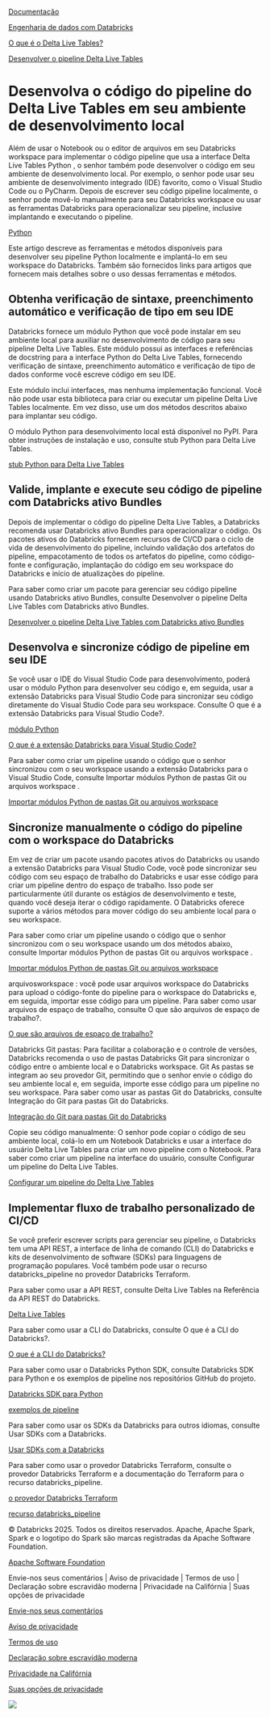 [Documentação](https://docs.databricks.com/pt/delta-live-tables/develop-locally.html/../index.html)

[Engenharia de dados com Databricks](https://docs.databricks.com/pt/delta-live-tables/develop-locally.html/../data-engineering.html)

[O que é o Delta Live Tables?](https://docs.databricks.com/pt/delta-live-tables/develop-locally.html/index.html)

[Desenvolver o pipeline Delta Live Tables](https://docs.databricks.com/pt/delta-live-tables/develop-locally.html/develop-pipelines.html)

# Desenvolva o código do pipeline do Delta Live Tables em seu ambiente de desenvolvimento local

[](https://docs.databricks.com/pt/delta-live-tables/develop-locally.html/#develop-delta-live-tables-pipeline-code-in-your-local-development-environment)

Além de usar o Notebook ou o editor de arquivos em seu Databricks workspace para implementar o código pipeline que usa a interface Delta Live Tables Python , o senhor também pode desenvolver o código em seu ambiente de desenvolvimento local. Por exemplo, o senhor pode usar seu ambiente de desenvolvimento integrado (IDE) favorito, como o Visual Studio Code ou o PyCharm. Depois de escrever seu código pipeline localmente, o senhor pode movê-lo manualmente para seu Databricks workspace ou usar as ferramentas Databricks para operacionalizar seu pipeline, inclusive implantando e executando o pipeline.

[Python](https://docs.databricks.com/pt/delta-live-tables/develop-locally.html/python-ref.html)

Este artigo descreve as ferramentas e métodos disponíveis para desenvolver seu pipeline Python localmente e implantá-lo em seu workspace do Databricks. Também são fornecidos links para artigos que fornecem mais detalhes sobre o uso dessas ferramentas e métodos.

## Obtenha verificação de sintaxe, preenchimento automático e verificação de tipo em seu IDE

[](https://docs.databricks.com/pt/delta-live-tables/develop-locally.html/#get-syntax-checking-autocomplete-and-type-checking-in-your-ide)

Databricks fornece um módulo Python que você pode instalar em seu ambiente local para auxiliar no desenvolvimento de código para seu pipeline Delta Live Tables. Este módulo possui as interfaces e referências de docstring para a interface Python do Delta Live Tables, fornecendo verificação de sintaxe, preenchimento automático e verificação de tipo de dados conforme você escreve código em seu IDE.

Este módulo inclui interfaces, mas nenhuma implementação funcional. Você não pode usar esta biblioteca para criar ou executar um pipeline Delta Live Tables localmente. Em vez disso, use um dos métodos descritos abaixo para implantar seu código.

O módulo Python para desenvolvimento local está disponível no PyPI. Para obter instruções de instalação e uso, consulte stub Python para Delta Live Tables.

[stub Python para Delta Live Tables](https://docs.databricks.com/pt/delta-live-tables/develop-locally.html/https://pypi.org/project/databricks-dlt/)

## Valide, implante e execute seu código de pipeline com Databricks ativo Bundles

[](https://docs.databricks.com/pt/delta-live-tables/develop-locally.html/#validate-deploy-and-run-your-pipeline-code-with-databricks-asset-bundles)

Depois de implementar o código do pipeline Delta Live Tables, a Databricks recomenda usar Databricks ativo Bundles para operacionalizar o código. Os pacotes ativos do Databricks fornecem recursos de CI/CD para o ciclo de vida de desenvolvimento do pipeline, incluindo validação dos artefatos do pipeline, empacotamento de todos os artefatos do pipeline, como código-fonte e configuração, implantação do código em seu workspace do Databricks e início de atualizações do pipeline.

Para saber como criar um pacote para gerenciar seu código pipeline usando Databricks ativo Bundles, consulte Desenvolver o pipeline Delta Live Tables com Databricks ativo Bundles.

[Desenvolver o pipeline Delta Live Tables com Databricks ativo Bundles](https://docs.databricks.com/pt/delta-live-tables/develop-locally.html/../dev-tools/bundles/pipelines-tutorial.html)

## Desenvolva e sincronize código de pipeline em seu IDE

[](https://docs.databricks.com/pt/delta-live-tables/develop-locally.html/#develop-and-sync-pipeline-code-in-your-ide)

Se você usar o IDE do Visual Studio Code para desenvolvimento, poderá usar o módulo Python para desenvolver seu código e, em seguida, usar a extensão Databricks para Visual Studio Code para sincronizar seu código diretamente do Visual Studio Code para seu workspace. Consulte O que é a extensão Databricks para Visual Studio Code?.

[módulo Python](https://docs.databricks.com/pt/delta-live-tables/develop-locally.html/#dlt-module)

[O que é a extensão Databricks para Visual Studio Code?](https://docs.databricks.com/pt/delta-live-tables/develop-locally.html/../dev-tools/vscode-ext/index.html)

Para saber como criar um pipeline usando o código que o senhor sincronizou com o seu workspace usando a extensão Databricks para o Visual Studio Code, consulte Importar módulos Python de pastas Git ou arquivos workspace .

[Importar módulos Python de pastas Git ou arquivos workspace](https://docs.databricks.com/pt/delta-live-tables/develop-locally.html/import-workspace-files.html)

## Sincronize manualmente o código do pipeline com o workspace do Databricks

[](https://docs.databricks.com/pt/delta-live-tables/develop-locally.html/#manually-sync-your-pipeline-code-to-your-databricks-workspace)



Em vez de criar um pacote usando pacotes ativos do Databricks ou usando a extensão Databricks para Visual Studio Code, você pode sincronizar seu código com seu espaço de trabalho do Databricks e usar esse código para criar um pipeline dentro do espaço de trabalho. Isso pode ser particularmente útil durante os estágios de desenvolvimento e teste, quando você deseja iterar o código rapidamente. O Databricks oferece suporte a vários métodos para mover código do seu ambiente local para o seu workspace.

Para saber como criar um pipeline usando o código que o senhor sincronizou com o seu workspace usando um dos métodos abaixo, consulte Importar módulos Python de pastas Git ou arquivos workspace .

[Importar módulos Python de pastas Git ou arquivos workspace](https://docs.databricks.com/pt/delta-live-tables/develop-locally.html/import-workspace-files.html)

arquivosworkspace : você pode usar arquivos workspace do Databricks para upload o código-fonte do pipeline para o workspace do Databricks e, em seguida, importar esse código para um pipeline. Para saber como usar arquivos de espaço de trabalho, consulte O que são arquivos de espaço de trabalho?.

[O que são arquivos de espaço de trabalho?](https://docs.databricks.com/pt/delta-live-tables/develop-locally.html/../files/workspace.html)

Databricks Git pastas: Para facilitar a colaboração e o controle de versões, Databricks recomenda o uso de pastas Databricks Git para sincronizar o código entre o ambiente local e o Databricks workspace. Git As pastas se integram ao seu provedor Git, permitindo que o senhor envie o código do seu ambiente local e, em seguida, importe esse código para um pipeline no seu workspace. Para saber como usar as pastas Git do Databricks, consulte Integração do Git para pastas Git do Databricks.

[Integração do Git para pastas Git do Databricks](https://docs.databricks.com/pt/delta-live-tables/develop-locally.html/../repos/index.html)

Copie seu código manualmente: O senhor pode copiar o código de seu ambiente local, colá-lo em um Notebook Databricks e usar a interface do usuário Delta Live Tables para criar um novo pipeline com o Notebook. Para saber como criar um pipeline na interface do usuário, consulte Configurar um pipeline do Delta Live Tables.

[Configurar um pipeline do Delta Live Tables](https://docs.databricks.com/pt/delta-live-tables/develop-locally.html/configure-pipeline.html)

## Implementar fluxo de trabalho personalizado de CI/CD

[](https://docs.databricks.com/pt/delta-live-tables/develop-locally.html/#implement-custom-cicd-workflows)

Se você preferir escrever scripts para gerenciar seu pipeline, o Databricks tem uma API REST, a interface de linha de comando (CLI) do Databricks e kits de desenvolvimento de software (SDKs) para linguagens de programação populares. Você também pode usar o recurso databricks_pipeline no provedor Databricks Terraform.

Para saber como usar a API REST, consulte Delta Live Tables na Referência da API REST do Databricks.

[Delta Live Tables](https://docs.databricks.com/pt/delta-live-tables/develop-locally.html/https://docs.databricks.com/api/workspace/pipelines)

Para saber como usar a CLI do Databricks, consulte O que é a CLI do Databricks?.

[O que é a CLI do Databricks?](https://docs.databricks.com/pt/delta-live-tables/develop-locally.html/../dev-tools/cli/index.html)

Para saber como usar o Databricks Python SDK, consulte Databricks SDK para Python e os exemplos de pipeline nos repositórios GitHub do projeto.

[Databricks SDK para Python](https://docs.databricks.com/pt/delta-live-tables/develop-locally.html/../dev-tools/sdk-python.html)

[exemplos de pipeline](https://docs.databricks.com/pt/delta-live-tables/develop-locally.html/https://github.com/databricks/databricks-sdk-py/tree/main/examples/pipelines)

Para saber como usar os SDKs da Databricks para outros idiomas, consulte Usar SDKs com a Databricks.

[Usar SDKs com a Databricks](https://docs.databricks.com/pt/delta-live-tables/develop-locally.html/../dev-tools/sdks.html)

Para saber como usar o provedor Databricks Terraform, consulte o provedor Databricks Terraform e a documentação do Terraform para o recurso databricks_pipeline.

[o provedor Databricks Terraform](https://docs.databricks.com/pt/delta-live-tables/develop-locally.html/../dev-tools/terraform/index.html)

[recurso databricks_pipeline](https://docs.databricks.com/pt/delta-live-tables/develop-locally.html/https://registry.terraform.io/providers/databricks/databricks/latest/docs/resources/pipeline)

© Databricks 2025. Todos os direitos reservados. Apache, Apache Spark, Spark e o logotipo do Spark são marcas registradas da Apache Software Foundation.

[Apache Software Foundation](https://docs.databricks.com/pt/delta-live-tables/develop-locally.html/http://www.apache.org/)

Envie-nos seus comentários | Aviso de privacidade | Termos de uso | Declaração sobre escravidão moderna | Privacidade na Califórnia | Suas opções de privacidade

[Envie-nos seus comentários](https://docs.databricks.com/pt/delta-live-tables/develop-locally.html/mailto:doc-feedback@databricks.com?subject=Documentation%20Feedback)

[Aviso de privacidade](https://docs.databricks.com/pt/delta-live-tables/develop-locally.html/https://www.databricks.com/legal/privacynotice)

[Termos de uso](https://docs.databricks.com/pt/delta-live-tables/develop-locally.html/https://www.databricks.com/terms-of-use)

[Declaração sobre escravidão moderna](https://docs.databricks.com/pt/delta-live-tables/develop-locally.html/https://www.databricks.com/legal/modern-slavery-policy-statement)

[Privacidade na Califórnia](https://docs.databricks.com/pt/delta-live-tables/develop-locally.html/https://www.databricks.com/legal/supplemental-privacy-notice-california-residents)

[Suas opções de privacidade](https://docs.databricks.com/pt/delta-live-tables/develop-locally.html/javascript:%20OneTrust.ToggleInfoDisplay())

![](https://docs.databricks.com/pt/delta-live-tables/develop-locally.html/https://www.databricks.com/sites/default/files/2022-12/gpcicon_small.png)
